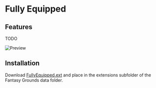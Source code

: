 # Fully Equipped
## Features
TODO

![Preview](images/FullyEquipped.png)

## Installation
Download [FullyEquipped.ext](https://github.com/MeAndUnique/FantasyGrounds/raw/main/extensions/FullyEquipped/FullyEquipped.ext) and place in the extensions subfolder of the Fantasy Grounds data folder.
